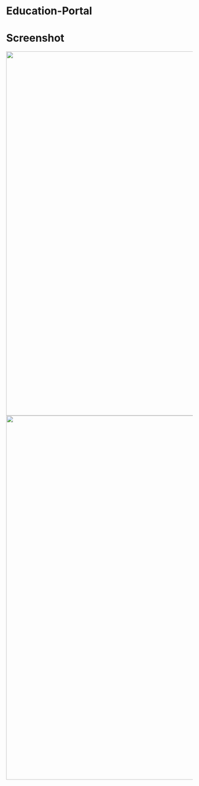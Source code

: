 # Education-Portal
# Screenshot
<p align="center">
 <img src="https://user-images.githubusercontent.com/112925756/188802437-b7f9aeb3-9892-4f70-8d80-b1f4d7c6c3ca.jpg" width="850" height="980" />
 
 <img src="https://user-images.githubusercontent.com/112925756/188802593-25ca8f00-6a5f-43d1-8b80-08a8f75e749a.jpg" width="850" height="980" />



